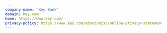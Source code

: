 ```yaml
---
company-name: "Key Bank"
domain: key.com
home: https://www.key.com/
privacy-policy: https://www.key.com/about/misc/online-privacy-statement.jsp
---
```





